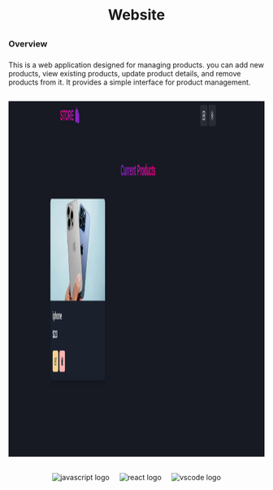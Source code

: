 <h1 align="center">Website</h1>

###

<h2 align="left"></h2>

###

<h3 align="left">Overview</h3>

###

<p align="left">This is a web application designed for managing products. you can add new products, view existing products, update product details, and remove products from it. It provides a simple interface for  product management.</p>

###

<h2 align="left"></h2>

###

<div align="center">
  <img height="700" src="https://github.com/aimal1amiri/web-project1/blob/master/product.png"  />
</div>

###

<h2 align="left"></h2>

###

<div align="center">
  <img src="https://cdn.jsdelivr.net/gh/devicons/devicon/icons/javascript/javascript-original.svg" height="40" alt="javascript logo"  />
  <img width="12" />
  <img src="https://cdn.jsdelivr.net/gh/devicons/devicon/icons/react/react-original.svg" height="40" alt="react logo"  />
  <img width="12" />
  <img src="https://cdn.jsdelivr.net/gh/devicons/devicon/icons/vscode/vscode-original.svg" height="40" alt="vscode logo"  />
</div>

###
